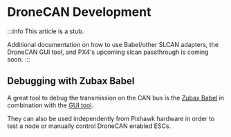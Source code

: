 # DroneCAN Development

:::info
This article is a stub.

Additional documentation on how to use Babel/other SLCAN adapters, the DroneCAN GUI tool, and PX4's upcoming slcan passthrough is coming soon.
:::

## Debugging with Zubax Babel

A great tool to debug the transmission on the CAN bus is the [Zubax Babel](https://shop.zubax.com/products/zubax-babel) in combination with the [GUI tool](https://dronecan.github.io/GUI_Tool/Overview/).

They can also be used independently from Pixhawk hardware in order to test a node or manually control DroneCAN enabled ESCs.
